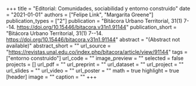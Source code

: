 +++
title = "Editorial: Comunidades, sociabilidad y entorno construido"
date = "2021-01-01"
authors = ["Felipe Link", "Margarita Greene"]
publication_types = ["2"]
publication = "Bitácora Urbano Territorial, 31(1) 7--14. https://doi.org/10.15446/bitacora.v31n1.91144"
publication_short = "Bitácora Urbano Territorial, 31(1) 7--14. https://doi.org/10.15446/bitacora.v31n1.91144"
abstract = "(Abstract not available)"
abstract_short = ""
url_source = "https://revistas.unal.edu.co/index.php/bitacora/article/view/91144"
tags = ["entorno construido"]
url_code = ""
image_preview = ""
selected = false
projects = []
url_pdf = ""
url_preprint = ""
url_dataset = ""
url_project = ""
url_slides = ""
url_video = ""
url_poster = ""
math = true
highlight = true
[header]
image = ""
caption = ""
+++
